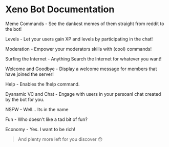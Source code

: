 # Xeno Bot Documentation
Meme Commands	- See the dankest memes of them straight from reddit to the bot!

Levels - Let your users gain XP and levels by participating in the chat!

Moderation -	Empower your moderators skills with (cool) commands!

Surfing the Internet - Anything	Search the Internet for whatever you want!

Welcome and Goodbye -	Display a welcome message for members that have joined the server!

Help -	Enables the !help command.

Dyanamic VC and Chat - Engage with users in your persoanl chat created by the bot for you.

NSFW - Well... Its in the name

Fun - Who doesn't like a tad bit of fun?

Economy - Yes. I want to be rich!

> And plenty more left for you discover 😯
